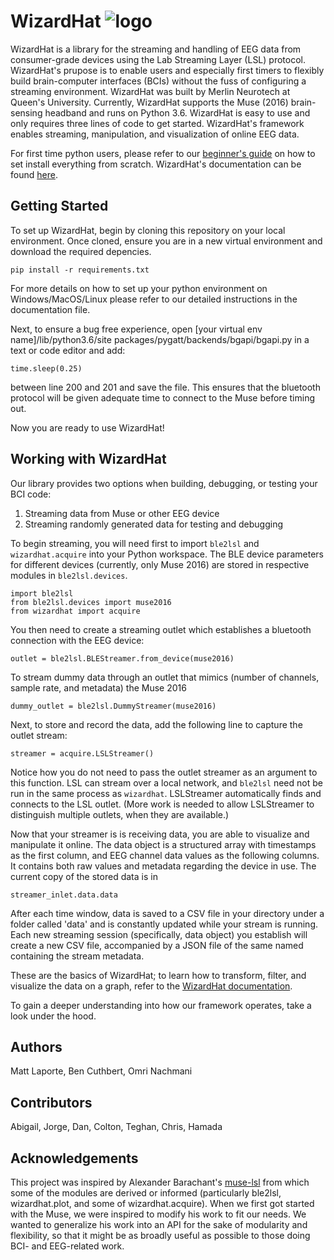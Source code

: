 # WizardHat ![logo](https://github.com/merlin-neurotech/WizardHat/blob/master/WizardHatLogoSmall.jpg)

WizardHat is a library for the streaming and handling of EEG data from consumer-grade devices using the Lab Streaming Layer (LSL) protocol. WizardHat's prupose is to enable users and especially first timers to flexibly build brain-computer interfaces (BCIs) without the fuss of configuring a streaming environment. WizardHat was built by Merlin Neurotech at Queen's University. Currently, WizardHat supports the Muse (2016) brain-sensing headband and runs on Python 3.6. WizardHat is easy to use and only requires three lines of code to get started. WizardHat's framework enables streaming, manipulation, and visualization of online EEG data. 

For first time python users, please refer to our [beginner's guide](https://docs.google.com/document/d/1q9CNgSgUsNCRasLZtZ7D-2JpB7OcNvSsS3X1a1zHK-U/edit?usp=sharing) on how to set install everything from scratch. WizardHat's documentation can be found [here](https://docs.google.com/document/d/1dOymsVdVxN3SgN3mRIzHV1xmjpIjEvz5QSDIQ66D6To/edit?usp=sharing).

## Getting Started

To set up WizardHat, begin by cloning this repository on your local environment. Once cloned, ensure you are in a new virtual environment and download the required depencies.

	pip install -r requirements.txt

For more details on how to set up your python environment on Windows/MacOS/Linux please refer to our detailed instructions in the documentation file.

Next, to ensure a bug free experience, open [your virtual env name]/lib/python3.6/site packages/pygatt/backends/bgapi/bgapi.py in a text or code editor and add:

	time.sleep(0.25)

between line 200 and 201 and save the file. This ensures that the bluetooth protocol will be given adequate time to connect to the Muse before timing out.

Now you are ready to use WizardHat!

## Working with WizardHat

Our library provides two options when building, debugging, or testing your BCI code:

1) Streaming data from Muse or other EEG device
2) Streaming randomly generated data for testing and debugging

To begin streaming, you will need first to import `ble2lsl` and `wizardhat.acquire` into your Python workspace. The BLE device parameters for different devices (currently, only Muse 2016) are stored in respective modules in `ble2lsl.devices`.
        
	import ble2lsl
	from ble2lsl.devices import muse2016
	from wizardhat import acquire

You then need to create a streaming outlet which establishes a bluetooth connection with the EEG device:

	outlet = ble2lsl.BLEStreamer.from_device(muse2016)

To stream dummy data through an outlet that mimics (number of channels, sample rate, and metadata) the Muse 2016 

	dummy_outlet = ble2lsl.DummyStreamer(muse2016)

Next, to store and record the data, add the following line to capture the outlet stream:

	streamer = acquire.LSLStreamer()

Notice how you do not need to pass the outlet streamer as an argument to this function. LSL can stream over a local network, and `ble2lsl` need not be run in the same process as `wizardhat`. LSLStreamer automatically finds and connects to the LSL outlet. (More work is needed to allow LSLStreamer to distinguish multiple outlets, when they are available.)

Now that your streamer is is receiving data, you are able to visualize and manipulate it online. The data object is a structured array with timestamps as the first column, and EEG channel data values as the following columns. It contains both raw values and metadata regarding the device in use. The current copy of the stored data is in

	streamer_inlet.data.data

After each time window, data is saved to a CSV file in your directory under a folder called 'data' and is constantly updated while your stream is running. Each new streaming session (specifically, data object) you establish will create a new CSV file, accompanied by a JSON file of the same named containing the stream metadata.

These are the basics of WizardHat; to learn how to transform, filter, and visualize the data on a graph, refer to the [WizardHat documentation](https://docs.google.com/document/d/1dOymsVdVxN3SgN3mRIzHV1xmjpIjEvz5QSDIQ66D6To/edit?usp=sharing).

To gain a deeper understanding into how our framework operates, take a look under the hood.

## Authors
Matt Laporte, 
Ben Cuthbert,
Omri Nachmani

## Contributors 
Abigail,
Jorge,
Dan,
Colton,
Teghan,
Chris,
Hamada

## Acknowledgements 
This project was inspired by Alexander Barachant's [muse-lsl](https://github.com/alexandrebarachant/muse-lsl) from which some of the modules are derived or informed (particularly ble2lsl, wizardhat.plot, and some of wizardhat.acquire). When we first got started with the Muse, we were inspired to modify his work to fit our needs. We wanted to generalize his work into an API for the sake of modularity and flexibility, so that it might be as broadly useful as possible to those doing BCI- and EEG-related work.
